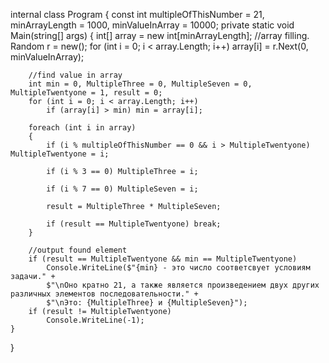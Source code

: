 internal class Program
{
    const int multipleOfThisNumber = 21, minArrayLength = 1000, minValueInArray = 10000;
    private static void Main(string[] args)
    {
        int[] array = new int[minArrayLength];
        //array filling. 
        Random r = new();
        for (int i = 0; i < array.Length; i++)
            array[i] = r.Next(0, minValueInArray);

        //find value in array 
        int min = 0, MultipleThree = 0, MultipleSeven = 0, MultipleTwentyone = 1, result = 0;
        for (int i = 0; i < array.Length; i++)
            if (array[i] > min) min = array[i];

        foreach (int i in array)
        {
            if (i % multipleOfThisNumber == 0 && i > MultipleTwentyone) MultipleTwentyone = i;

            if (i % 3 == 0) MultipleThree = i;

            if (i % 7 == 0) MultipleSeven = i;

            result = MultipleThree * MultipleSeven;

            if (result == MultipleTwentyone) break;
        }

        //output found element 
        if (result == MultipleTwentyone && min == MultipleTwentyone)
            Console.WriteLine($"{min} - это число соответсвует условиям задачи." +
            $"\nОно кратно 21, а также является произведением двух других различных элементов последовательности." +
            $"\nЭто: {MultipleThree} и {MultipleSeven}");
        if (result != MultipleTwentyone)
            Console.WriteLine(-1);
    }
}
